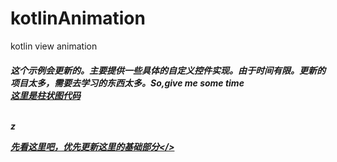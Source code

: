 # kotlinAnimation
kotlin view animation
</br>
<h5>这个示例会更新的。主要提供一些具体的自定义控件实现。由于时间有限。更新的项目太多，需要去学习的东西太多。So,give me some time</5>

<br>

<a href = "https://github.com/jiezongnewstar/kotlinAnimation/blob/master/app/src/main/java/com/xibei/kotlinanimation/view/HistogramView.kt">
    这里是柱状图代码
</a>

<br>z

<a href= "https://github.com/jiezongnewstar/AndroidAnimationView">先看这里吧，优先更新这里的基础部分</>
